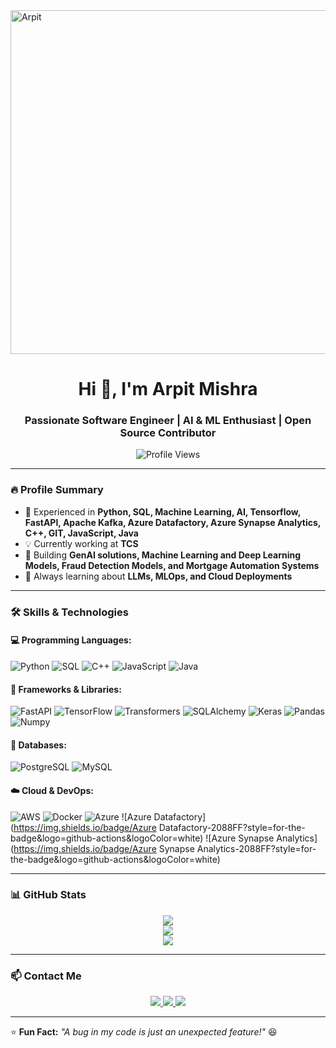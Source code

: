 <img src="https://i.imgur.com/EWMhlWD.jpg" alt="Arpit" width="850" height="550">


<h1 align="center">Hi 👋, I'm Arpit Mishra</h1>
<h3 align="center">Passionate Software Engineer | AI & ML Enthusiast | Open Source Contributor</h3>

<p align="center">
  <img src="https://komarev.com/ghpvc/?username=your_github_username&label=Profile%20Views&color=0e75b6&style=flat" alt="Profile Views" />
</p>

---

### 🔥 Profile Summary

- 🚀 Experienced in **Python,  SQL, Machine Learning, AI, Tensorflow, FastAPI, Apache Kafka, Azure Datafactory, Azure Synapse Analytics, C++, GIT, JavaScript, Java**  
- 💡 Currently working at **TCS**  
- 🎯 Building **GenAI solutions, Machine Learning and Deep Learning Models, Fraud Detection Models, and Mortgage Automation Systems**  
- 📖 Always learning about **LLMs, MLOps, and Cloud Deployments**  

---

### 🛠 Skills & Technologies

#### 💻 Programming Languages:
![Python](https://img.shields.io/badge/Python-3776AB?style=for-the-badge&logo=python&logoColor=white)
![SQL](https://img.shields.io/badge/SQL-CC2927?style=for-the-badge&logo=postgresql&logoColor=white)
![C++](https://img.shields.io/badge/C++-007396?style=for-the-badge&logo=java&logoColor=white)
![JavaScript](https://img.shields.io/badge/JavaScript-007396?style=for-the-badge&logo=java&logoColor=white)
![Java](https://img.shields.io/badge/Java-007396?style=for-the-badge&logo=java&logoColor=white)

#### 🚀 Frameworks & Libraries:
![FastAPI](https://img.shields.io/badge/FastAPI-009688?style=for-the-badge&logo=fastapi&logoColor=white)
![TensorFlow](https://img.shields.io/badge/TensorFlow-FF6F00?style=for-the-badge&logo=tensorflow&logoColor=white)
![Transformers](https://img.shields.io/badge/Transformers-00ADD8?style=for-the-badge&logo=huggingface&logoColor=white)
![SQLAlchemy](https://img.shields.io/badge/SQLAlchemy-00ADD8?style=for-the-badge&logo=huggingface&logoColor=white)
![Keras](https://img.shields.io/badge/Keras-00ADD8?style=for-the-badge&logo=huggingface&logoColor=white)
![Pandas](https://img.shields.io/badge/Pandas-00ADD8?style=for-the-badge&logo=huggingface&logoColor=white)
![Numpy](https://img.shields.io/badge/Numpy-00ADD8?style=for-the-badge&logo=huggingface&logoColor=white)


#### 💾 Databases:
![PostgreSQL](https://img.shields.io/badge/PostgreSQL-336791?style=for-the-badge&logo=postgresql&logoColor=white)
![MySQL](https://img.shields.io/badge/MySQL-47A248?style=for-the-badge&logo=mongodb&logoColor=white)

#### ☁️ Cloud & DevOps:
![AWS](https://img.shields.io/badge/AWS-FF9900?style=for-the-badge&logo=amazonaws&logoColor=white)
![Docker](https://img.shields.io/badge/Docker-2496ED?style=for-the-badge&logo=docker&logoColor=white)
![Azure](https://img.shields.io/badge/Azure-2088FF?style=for-the-badge&logo=github-actions&logoColor=white)
![Azure Datafactory](https://img.shields.io/badge/Azure Datafactory-2088FF?style=for-the-badge&logo=github-actions&logoColor=white)
![Azure Synapse Analytics](https://img.shields.io/badge/Azure Synapse Analytics-2088FF?style=for-the-badge&logo=github-actions&logoColor=white)

---

### 📊 GitHub Stats
<div align="center">
  <img src="https://github-readme-streak-stats.herokuapp.com/?user=your_github_username&theme=dark&hide_border=true" />
  <br>
  <img src="https://github-readme-stats.vercel.app/api?username=your_github_username&show_icons=true&theme=radical" />
  <br>
  <img src="https://github-readme-stats.vercel.app/api/top-langs/?username=your_github_username&layout=compact&theme=radical" />
</div>

---

### 📫 Contact Me
<p align="center">
  <a href="https://www.linkedin.com/in/arpit-mishra-64976b16a/" target="_blank">
    <img src="https://img.shields.io/badge/LinkedIn-0A66C2?style=for-the-badge&logo=linkedin&logoColor=white" />
  </a>
  <a href="mailto:arpitmishra.044@gmail.com">
    <img src="https://img.shields.io/badge/Gmail-D14836?style=for-the-badge&logo=gmail&logoColor=white" />
  </a>
  <a href="https://your-portfolio.com" target="_blank">
    <img src="https://img.shields.io/badge/Portfolio-222222?style=for-the-badge&logo=webflow&logoColor=white" />
  </a>
</p>

---

⭐ **Fun Fact:** _"A bug in my code is just an unexpected feature!"_ 😆  





